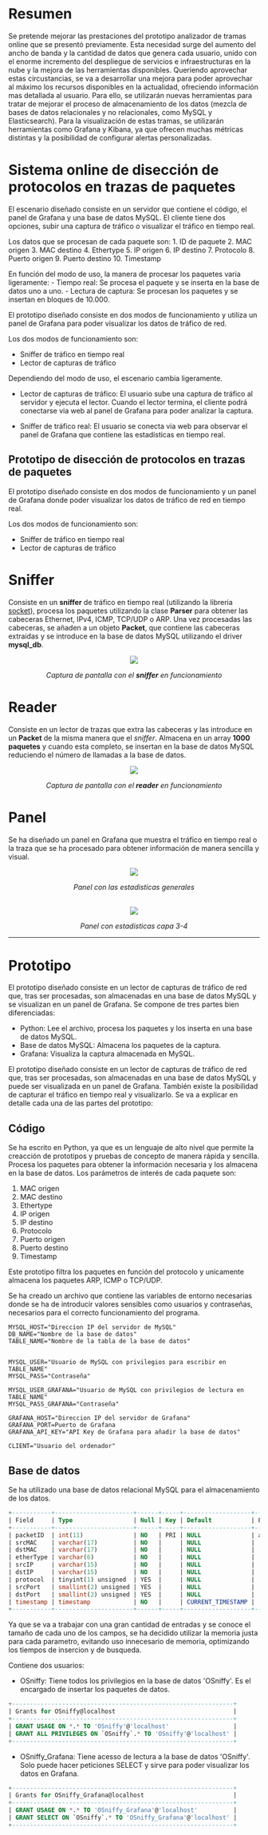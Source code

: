 Resumen
===

Se pretende mejorar las prestaciones del prototipo analizador de tramas online que se presentó previamente. Esta necesidad surge del aumento del ancho de banda y la cantidad de datos que genera cada usuario, unido con el enorme incremento del despliegue de servicios e infraestructuras en la nube y la mejora de las herramientas disponibles.
Queriendo aprovechar estas circustancias, se va a desarrollar una mejora para poder aprovechar al máximo los recursos disponibles en la actualidad, ofreciendo información mas detallada al usuario.
Para ello, se utilizarán nuevas herramientas para tratar de mejorar el proceso de almacenamiento de los datos (mezcla de bases de datos relacionales y no relacionales, como MySQL y Elasticsearch).
Para la visualización de estas tramas, se utilizarán herramientas como Grafana y Kibana, ya que ofrecen muchas métricas distintas y la posibilidad de configurar alertas personalizadas.


Sistema online de disección de protocolos en trazas de paquetes
===

El escenario diseñado consiste en un servidor que contiene el código, el panel de Grafana y una base de datos MySQL. El cliente tiene dos opciones, subir una captura de tráfico o visualizar el tráfico en tiempo real.

Los datos que se procesan de cada paquete son:
    1. ID de paquete
    2. MAC origen
    3. MAC destino
    4. Ethertype
    5. IP origen
    6. IP destino
    7. Protocolo
    8. Puerto origen
    9. Puerto destino
    10. Timestamp

En función del modo de uso, la manera de procesar los paquetes varia ligeramente:
    - Tiempo real: Se procesa el paquete y se inserta en la base de datos uno a uno.
    - Lectura de captura: Se procesan los paquetes y se insertan en bloques de 10.000.

El prototipo diseñado consiste en dos modos de funcionamiento y utiliza un panel de Grafana para poder visualizar los datos de tráfico de red.

Los dos modos de funcionamiento son:
- Sniffer de tráfico en tiempo real
- Lector de capturas de tráfico

Dependiendo del modo de uso, el escenario cambia ligeramente.

- Lector de capturas de tráfico:
    El usuario sube una captura de tráfico al servidor y ejecuta el lector. Cuando el lector termina, el cliente podrá conectarse via web al panel de Grafana para poder analizar la captura.

- Sniffer de tráfico real:
    El usuario se conecta via web para observar el panel de Grafana que contiene las estadísticas en tiempo real.

Prototipo de disección de protocolos en trazas de paquetes
---

El prototipo diseñado consiste en dos modos de funcionamiento y un panel de Grafana donde poder visualizar los datos de tráfico de red en tiempo real.

Los dos modos de funcionamiento son:
- Sniffer de tráfico en tiempo real
- Lector de capturas de tráfico

Sniffer
===

Consiste en un **sniffer** de tráfico en tiempo real (utilizando la libreria [socket](https://docs.python.org/3/library/socket.html)), procesa los paquetes utilizando la clase **Parser** para obtener las cabeceras Ethernet, IPv4, ICMP, TCP/UDP o ARP. Una vez procesadas las cabeceras, se añaden a un objeto **Packet**, que contiene las cabeceras extraidas y se introduce en la base de datos MySQL utilizando el driver **mysql_db**.

<div align="center">
    <img src="images/image_03.png">
    <p><i>Captura de pantalla con el <b>sniffer</b> en funcionamiento</i></p>
</div>

Reader
===

Consiste en un lector de trazas que extra las cabeceras y las introduce en un **Packet** de la misma manera que el _sniffer_. Almacena en un array **1000 paquetes** y cuando esta completo, se insertan en la base de datos MySQL reduciendo el número de llamadas a la base de datos.

<div align="center">
    <img src="images/image_04.png">
    <p><i>Captura de pantalla con el <b>reader</b> en funcionamiento</i></p>
</div>

Panel
===

Se ha diseñado un panel en Grafana que muestra el tráfico en tiempo real o la traza que se ha procesado para obtener información de manera sencilla y visual.

<div align="center">
    <img src="images/image_05.png">
    <p><i>Panel con las estadisticas generales</i></p>
    <br>
    <img src="images/image_06.png">
    <p><i>Panel con estadisticas capa 3-4</i></p>
    <p>
</div>


---------------------------
Prototipo
===

El prototipo diseñado consiste en un lector de capturas de tráfico de red que, tras ser procesadas, son almacenadas en una base de datos MySQL y se visualizan en un panel de Grafana.
Se compone de tres partes bien diferenciadas:
- Python: Lee el archivo, procesa los paquetes y los inserta en una base de datos MySQL.
- Base de datos MySQL: Almacena los paquetes de la captura.
- Grafana: Visualiza la captura almacenada en MySQL.



El prototipo diseñado consiste en un lector de capturas de tráfico de red que, tras ser procesadas, son almacenadas en una base de datos MySQL y puede ser visualizada en un panel de Grafana. También existe la posibilidad de capturar el tráfico en tiempo real y visualizarlo. Se va a explicar en detalle cada una de las partes del prototipo:

Código
---
Se ha escrito en Python, ya que es un lenguaje de alto nivel que permite la creacción de prototipos y pruebas de concepto de manera rápida y sencilla. Procesa los paquetes para obtener la información necesaria y los almacena en la base de datos.
Los parámetros de interés de cada paquete son:
1. MAC origen
2. MAC destino
3. Ethertype
4. IP origen
5. IP destino
6. Protocolo
7. Puerto origen
8. Puerto destino
9. Timestamp

Este prototipo filtra los paquetes en función del protocolo y unicamente almacena los paquetes ARP, ICMP o TCP/UDP.

Se ha creado un archivo que contiene las variables de entorno necesarias donde se ha de introducir valores sensibles como usuarios y contraseñas, necesarios para el correcto funcionamiento del programa.

```
MYSQL_HOST="Direccion IP del servidor de MySQL"
DB_NAME="Nombre de la base de datos"
TABLE_NAME="Nombre de la tabla de la base de datos"


MYSQL_USER="Usuario de MySQL con privilegios para escribir en TABLE_NAME"
MYSQL_PASS="Contraseña"

MYSQL_USER_GRAFANA="Usuario de MySQL con privilegios de lectura en TABLE_NAME"
MYSQL_PASS_GRAFANA="Contraseña"

GRAFANA_HOST="Direccion IP del servidor de Grafana"
GRAFANA_PORT=Puerto de Grafana
GRAFANA_API_KEY="API Key de Grafana para añadir la base de datos"

CLIENT="Usuario del ordenador"
```

Base de datos
---
Se ha utilizado una base de datos relacional MySQL para el almacenamiento de los datos.

```sql
+-----------+----------------------+------+-----+-------------------+----------------+
| Field     | Type                 | Null | Key | Default           | Extra          |
+-----------+----------------------+------+-----+-------------------+----------------+
| packetID  | int(11)              | NO   | PRI | NULL              | auto_increment |
| srcMAC    | varchar(17)          | NO   |     | NULL              |                |
| dstMAC    | varchar(17)          | NO   |     | NULL              |                |
| etherType | varchar(6)           | NO   |     | NULL              |                |
| srcIP     | varchar(15)          | NO   |     | NULL              |                |
| dstIP     | varchar(15)          | NO   |     | NULL              |                |
| protocol  | tinyint(1) unsigned  | YES  |     | NULL              |                |
| srcPort   | smallint(2) unsigned | YES  |     | NULL              |                |
| dstPort   | smallint(2) unsigned | YES  |     | NULL              |                |
| timestamp | timestamp            | NO   |     | CURRENT_TIMESTAMP |                |
+-----------+----------------------+------+-----+-------------------+----------------+
```

Ya que se va a trabajar con una gran cantidad de entradas y se conoce el tamaño de cada uno de los campos, se ha decidido utilizar la memoria justa para cada parametro, evitando uso innecesario de memoria, optimizando los tiempos de insercion y de busqueda.

Contiene dos usuarios:
- OSniffy: Tiene todos los privilegios en la base de datos 'OSniffy'. Es el encargado de insertar los paquetes de datos.

```sql
+--------------------------------------------------------------+
| Grants for OSniffy@localhost                                 |
+--------------------------------------------------------------+
| GRANT USAGE ON *.* TO 'OSniffy'@'localhost'                  |
| GRANT ALL PRIVILEGES ON `OSniffy`.* TO 'OSniffy'@'localhost' |
+--------------------------------------------------------------+
```

- OSniffy\_Grafana: Tiene acesso de lectura a la base de datos 'OSniffy'. Solo puede hacer peticiones SELECT y sirve para poder visualizar los datos en Grafana.

```sql
+--------------------------------------------------------------+
| Grants for OSniffy_Grafana@localhost                         |
+--------------------------------------------------------------+
| GRANT USAGE ON *.* TO 'OSniffy_Grafana'@'localhost'          |
| GRANT SELECT ON `OSniffy`.* TO 'OSniffy_Grafana'@'localhost' |
+--------------------------------------------------------------+
```
